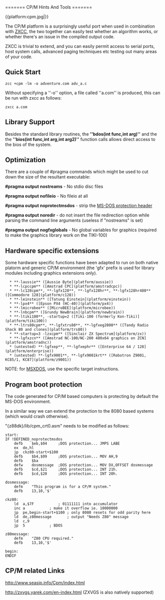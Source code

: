 ======= CP/M Hints And Tools =======

{{platform:cpm.jpg|}}


The CP/M platform is a surprisingly useful port when used in combination with [ZXCC](http://www.seasip.demon.co.uk/Unix/Zxcc/), the two together can easily test whether an algorithm works, or whether there's an issue in the compiled output code.

ZXCC is trivial to extend, and you can easily permit access to serial ports, host system calls, advanced paging techniques etc testing out many areas of your code.

##  Quick Start 

	
	zcc +cpm -lm -o adventure.com adv_a.c


Without specifying a ''-o'' option, a file called ''a.com'' is produced, this can be run with zxcc as follows:

	
	zxcc a.com



## Library Support

Besides the standard library routines, the **''bdos(int func,int arg)''** and the the **''bios(int func,int arg,int arg2)''** function calls allows direct access to the bios of the system.

## Optimization

There are a couple of #pragma commands which might be used to cut down the size of the resultant executable:

**#pragma output nostreams**      - No stdio disc files

**#pragma output nofileio**       - No fileio at all

**#pragma output noprotectmsdos** - strip the [MS-DOS protection header](platform/cpm#program_boot_protection)

**#pragma output noredir**        - do not insert the file redirection option while parsing the command line arguments (useless if "nostreams" is set)

**#pragma output nogfxglobals**   - No global variables for graphics (required to make the graphics library work on the TIKI-100)

## Hardware specific extensions

Some hardware specific functions have been adapted to run on both native platorm and generic CP/M environment (the 'gfx' prefix is used for library modules including graphics extensions only).


      * **-laussie** ([Aussie Byte](platform/aussie))
      * **-lcpccpm** ([Amstrad CPC](platform/amstradcpc))
      * **-lc128cpm**, **-lgfx128**, **-lgfx128hr**, **-lgfx128hr480** ([Commodore 128](platform/c128))
      * **-leinstein** ([Tatung Einstein](platform/einstein))
      * **-lpx4** ([Epson PX4 (HC-40)](platform/px4))
      * **-lmicrobee** ([MicroBEE](platform/microbee))
      * **-lnbcpm** ([Grundy NewBrain](platform/newbrain))
      * **-ltiki100**, -startup=2 ([Tiki-100 (formerly Kon-Tiki)](platform/tiki100))
      * **-ltrs80cpm**, **-lgfxtrs80**, **-lgfxeg2000** ([Tandy Radio Shack 80 and clones](platform/trs80))
      * **-startup=3 -lzxcpm** ([Sinclair ZX Spectrum](platform/zx))
      * **-lgfxzcn** ([Amstrad NC-100/NC-200 480x64 graphics on ZCN](platform/amstradnc))
      * (untested) **-lgfxep**, **-lgfxephr** ([Enterprise 64 / 128](platform/enterprise))
      * (untested) **-lgfx9001**, **-lgfx9001krt** ([Robotron Z9001, KC85/1, KC87](platform/z9001))


NOTE: for [MSXDOS](platform/msx), use the specific target instructions.

## Program boot protection

The code generated for CP/M based computers is protecting by default the MS-DOS environment.

In a similar way we can extend the protection to the 8080 based systems (which would crash otherwise).

"{z88dk}/lib/cpm_crt0.asm" needs to be modified as follows:


	start:
	IF !DEFINED_noprotectmsdos
		defb	$eb,$04		;DOS protection... JMPS LABE
		ex	de,hl
		jp	ckz80-start+$100
		defb	$b4,$09		;DOS protection... MOV AH,9
		defb	$ba
		defw	dosmessage	;DOS protection... MOV DX,OFFSET dosmessage
		defb	$cd,$21		;DOS protection... INT 21h.
		defb	$cd,$20		;DOS protection... INT 20h.
	
	dosmessage:
		defm	"This program is for a CP/M system."
		defb	13,10,'$'
	
	ckz80:
		ld	a,$7F			; 01111111 into accumulator
		inc	a			; make it overflow ie. 10000000
		jp	pe,begin-start+$100	; only 8080 resets for odd parity here
		ld	de,z80message		; output "Needs Z80" message
		ld	c,9
		jp	5			; BDOS
	
	z80message:
		defm	"Z80 CPU required."
		defb	13,10,'$'	
		
	begin:
	ENDIF


## CP/M related Links

http://www.seasip.info/Cpm/index.html

http://zxvgs.yarek.com/en-index.html   (ZXVGS is also natively supported)



